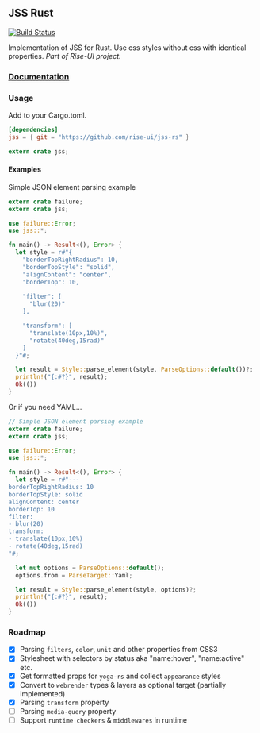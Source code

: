 ## JSS Rust
[![Build Status](https://travis-ci.org/rise-ui/jss-rs.svg?branch=master)](https://travis-ci.org/rise-ui/jss-rs)

Implementation of JSS for Rust. Use css styles without css with identical properties.
*Part of Rise-UI project.*

### [Documentation](http://friktor.github.io/jss-rs/jss/index.html)

### Usage
Add to your Cargo.toml.
``` toml
[dependencies]
jss = { git = "https://github.com/rise-ui/jss-rs" }
```

``` rust
extern crate jss;
```

#### Examples
Simple JSON element parsing example

``` rust
extern crate failure;
extern crate jss;

use failure::Error;
use jss::*;

fn main() -> Result<(), Error> {
  let style = r#"{
    "borderTopRightRadius": 10,
    "borderTopStyle": "solid",
    "alignContent": "center",
    "borderTop": 10,
    
    "filter": [
      "blur(20)"
    ],

    "transform": [
      "translate(10px,10%)",
      "rotate(40deg,15rad)"
    ]
  }"#;

  let result = Style::parse_element(style, ParseOptions::default())?;
  println!("{:#?}", result);
  Ok(())
}
```

Or if you need YAML...

``` rust
// Simple JSON element parsing example
extern crate failure;
extern crate jss;

use failure::Error;
use jss::*;

fn main() -> Result<(), Error> {
  let style = r#"---
borderTopRightRadius: 10
borderTopStyle: solid
alignContent: center
borderTop: 10
filter:
- blur(20)
transform:
- translate(10px,10%)
- rotate(40deg,15rad)
"#;

  let mut options = ParseOptions::default();
  options.from = ParseTarget::Yaml;

  let result = Style::parse_element(style, options)?;
  println!("{:#?}", result);
  Ok(())
}
```

### Roadmap
- [x] Parsing `filters`, `color`, `unit` and other properties from CSS3
- [x] Stylesheet with selectors by status aka "name:hover", "name:active" etc.
- [x] Get formatted props for `yoga-rs` and collect `appearance` styles
- [x] Convert to `webrender` types & layers as optional target (partially implemented)
- [x] Parsing `transform` property
- [ ] Parsing `media-query` property
- [ ] Support `runtime checkers` & `middlewares` in runtime 